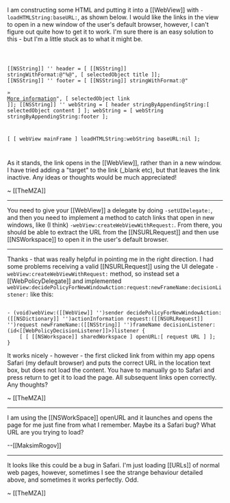 I am constructing some HTML and putting it into a [[WebView]] with <code>-loadHTMLString:baseURL:</code>, as shown below. I would like the links in the view to open in a new window of the user's default browser, however, I can't figure out quite how to get it to work. I'm sure there is an easy solution to this - but I'm a little stuck as to what it might be.

<code>

[[NSString]] '' header = [ [[NSString]] stringWithFormat:@"<html><body>%@", [ selectedObject title ]];
[[NSString]] '' footer = [ [[NSString]] stringWithFormat:@"<br /><br />&raquo; <a href='%@'>More information</a></body></html>", [ selectedObject link ]];
[[NSString]] '' webString = [ header stringByAppendingString:[ selectedObject content ] ];
webString = [ webString stringByAppendingString:footer ];

[ [ webView mainFrame ] loadHTMLString:webString baseURL:nil ];

</code>

As it stands, the link opens in the [[WebView]], rather than in a new window. I have tried adding a "target" to the <A> link (_blank etc), but that leaves the link inactive. Any ideas or thoughts would be much appreciated!

~ [[TheMZA]]

----

You need to give your [[WebView]] a delegate by doing <code>-setUIDelegate:</code>, and then you need to implement a method to catch links that open in new windows, like (I think) <code>-webView:createWebViewWithRequest:</code>. From there, you should be able to extract the URL from the [[NSURLRequest]] and then use [[NSWorkspace]] to open it in the user's default browser.

----

Thanks - that was really helpful in pointing me in the right direction. I had some problems receiving a valid [[NSURLRequest]] using the UI delegate <code>-webView:createWebViewWithRequest:</code> method, so instead set a [[WebPolicyDelegate]] and implemented <code>webView:decidePolicyForNewWindowAction:request:newFrameName:decisionListener:</code> like this:

<code>
- (void)webView:([[WebView]] '')sender decidePolicyForNewWindowAction:([[NSDictionary]] '')actionInformation request:([[NSURLRequest]] '')request newFrameName:([[NSString]] '')frameName decisionListener:(id<[[WebPolicyDecisionListener]]>)listener {
	[ [ [[NSWorkspace]] sharedWorkspace ] openURL:[ request URL ] ];
}
</code>

It works nicely - however - the first clicked link from within my app opens Safari (my default browser) and puts the correct URL in the location text box, but does not load the content. You have to manually go to Safari and press return to get it to load the page. All subsequent links open correctly. Any thoughts?

~ [[TheMZA]]

----
I am using the [[NSWorkSpace]] openURL and it launches and opens the page for me just fine from what I remember. Maybe its a Safari bug? What URL are you trying to load?

--[[MaksimRogov]]

----

It looks like this could be a bug in Safari. I'm just loading [[URLs]] of normal web pages, however, sometimes I see the strange behaviour detailed above, and sometimes  it works perfectly. Odd.

~ [[TheMZA]]